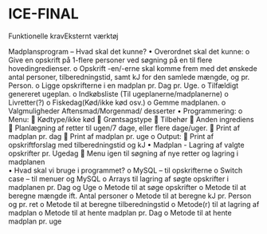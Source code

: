 # ICE-FINAL 

Funktionelle kravEksternt værktøj

Madplansprogram – Hvad skal det kunne? 
•	Overordnet skal det kunne: 
o	Give en opskrift på 1-flere personer ved søgning på en til flere hovedingredienser. 
o	Opskrift -en/-erne skal komme frem med det ønskede antal personer, tilberedningstid, samt kJ for den samlede mængde, og pr. Person. 
o	Ligge opskrifterne i en madplan pr. Dag pr. Uge. 
o	Tilfældigt genereret ugeplan. 
o	Indkøbsliste (Til ugeplanerne/madplanerne) 
o	Livretter(?) 
o	Fiskedag(Kød/ikke kød osv.) 
o	Gemme madplanen. 
o	Valgmuligheder Aftensmad/Morgenmad/ desserter 
•	Programmering: 
o	Menu: 
	Kødtype/ikke kød 
	Grøntsagstype 
	Tilbehør 
	Anden ingrediens 
	Planlægning af retter til ugen/7 dage, eller flere dage/uger. 
	Print af madplan pr. dag 
	Print af madplan pr. uge 
o	Output: 
	Print af opskriftforslag med tilberedningstid og kJ 
•	Madplan - Lagring af valgte opskrifter pr. Ugedag 
	Menu igen til søgning af nye retter og lagring i madplanen  
•	Hvad skal vi bruge i programmet? 
o	MySQL – til opskrifterne 
o	Switch case – til menuer og MySQL 
o	Arrays til lagring af søgte opskrifter i madplanen pr. Dag og Uge 
o	Metode til at søge opskrifter 
o	Metode til at beregne mængde ift. Antal personer 
o	Metode til at beregne kJ pr. Person og pr. ret 
o	Metode til at beregne tilberedningstid 
o	Metode(r) til at lagring af madplan 
o	Metode til at hente madplan pr. Dag 
o	Metode til at hente madplan pr. uge 
 

